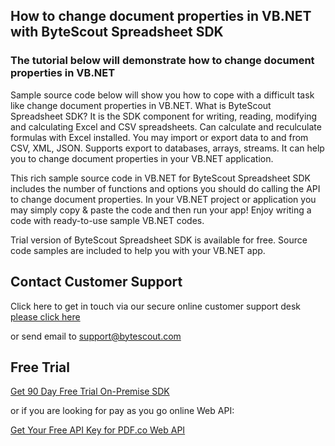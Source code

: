 ## How to change document properties in VB.NET with ByteScout Spreadsheet SDK

### The tutorial below will demonstrate how to change document properties in VB.NET

Sample source code below will show you how to cope with a difficult task like change document properties in VB.NET. What is ByteScout Spreadsheet SDK? It is the SDK component for writing, reading, modifying and calculating Excel and CSV spreadsheets. Can calculate and reculculate formulas with Excel installed. You may import or export data to and from CSV, XML, JSON. Supports export to databases, arrays, streams. It can help you to change document properties in your VB.NET application.

This rich sample source code in VB.NET for ByteScout Spreadsheet SDK includes the number of functions and options you should do calling the API to change document properties. In your VB.NET project or application you may simply copy & paste the code and then run your app! Enjoy writing a code with ready-to-use sample VB.NET codes.

Trial version of ByteScout Spreadsheet SDK is available for free. Source code samples are included to help you with your VB.NET app.

## Contact Customer Support

Click here to get in touch via our secure online customer support desk [please click here](https://bytescout.zendesk.com/hc/en-us/requests/new?subject=ByteScout%20Spreadsheet%20SDK%20Question)

or send email to [support@bytescout.com](mailto:support@bytescout.com?subject=ByteScout%20Spreadsheet%20SDK%20Question) 

## Free Trial

[Get 90 Day Free Trial On-Premise SDK](https://bytescout.com/download/web-installer?utm_source=github-readme)

or if you are looking for pay as you go online Web API:

[Get Your Free API Key for PDF.co Web API](https://pdf.co/documentation/api?utm_source=github-readme)